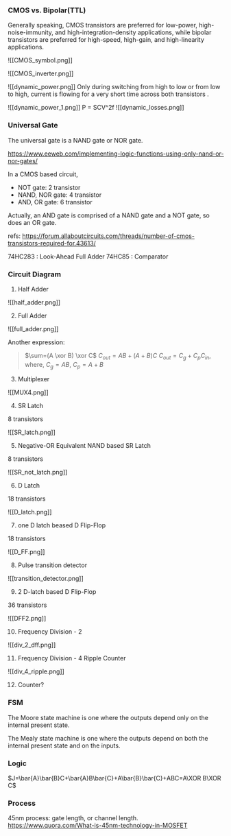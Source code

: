 ### CMOS vs. Bipolar(TTL)

Generally speaking, CMOS transistors are preferred for low-power, high-noise-immunity, and high-integration-density applications, while bipolar transistors are preferred for high-speed, high-gain, and high-linearity applications.

![[CMOS_symbol.png]]

![[CMOS_inverter.png]]

![[dynamic_power.png]]
Only during switching from high to low or from low to high, current is flowing for a very short time across both transistors .

![[dynamic_power_1.png]]
P = SCV^2f
![[dynamic_losses.png]]

###  Universal Gate

The universal gate is a NAND gate or NOR gate.

https://www.eeweb.com/implementing-logic-functions-using-only-nand-or-nor-gates/

In a CMOS based circuit,

- NOT gate: 2 transistor
- NAND, NOR gate: 4 transistor
- AND, OR gate: 6 transistor

Actually, an AND gate is comprised of a NAND gate and a NOT gate, so does an OR gate.

refs: https://forum.allaboutcircuits.com/threads/number-of-cmos-transistors-required-for.43613/


74HC283 : Look-Ahead Full Adder
74HC85 : Comparator

### Circuit Diagram

1. Half Adder



![[half_adder.png]]

2. Full Adder

![[full_adder.png]]

Another expression:

> $\sum=(A \xor B) \xor C$
> $C_{out}=AB+(A+B)C$
> $C_{out}=C_g+C_p C_{in}$, where, $C_g=AB$, $C_p=A+B$

3. Multiplexer

![[MUX4.png]]

4. SR Latch

8 transistors

![[SR_latch.png]]

5. Negative-OR Equivalent NAND based SR Latch

8 transistors

![[SR_not_latch.png]]

6. D Latch

18 transistors

![[D_latch.png]]

7. one D latch beased D Flip-Flop

18 transistors

![[D_FF.png]]

8. Pulse transition detector

![[transition_detector.png]]

9. 2 D-latch based D Flip-Flop

36 transistors

![[DFF2.png]]

10. Frequency Division - 2

![[div_2_dff.png]]

11. Frequency Division - 4 Ripple Counter

![[div_4_ripple.png]]

12. Counter?



### FSM

The Moore state machine is one where the outputs depend only on the internal present state. 

The Mealy state machine is one where the outputs depend on both the internal present state and on the inputs. 

### Logic

$J=\bar{A}\bar{B}C+\bar{A}B\bar{C}+A\bar{B}\bar{C}+ABC=A\XOR B\XOR C$

### Process

45nm process: gate length, or channel length.
https://www.quora.com/What-is-45nm-technology-in-MOSFET


